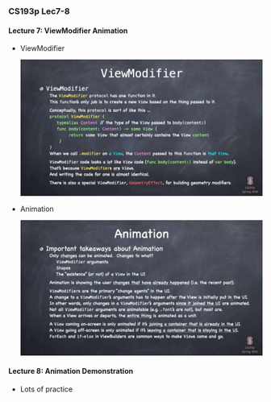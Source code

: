 ### CS193p Lec7-8

#### Lecture 7: ViewModifier Animation

* ViewModifier

    ![21.jpg](./images/21.jpg)

* Animation

    ![22.jpg](./images/22.jpg)



#### Lecture 8: Animation Demonstration

* Lots of practice